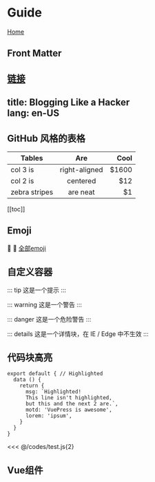# Guide
[Home](/)

## Front Matter
[链接](https://vuepress.vuejs.org/zh/guide/frontmatter.html)
---
title: Blogging Like a Hacker  
lang: en-US
---

## GitHub 风格的表格
 Tables        | Are           | Cool  |
| ------------- |:-------------:| -----:|
| col 3 is      | right-aligned | $1600 |
| col 2 is      | centered      |   $12 |
| zebra stripes | are neat      |    $1 |

[[toc]]

## Emoji
:tada: :100:
[全部emoji](https://github.com/markdown-it/markdown-it-emoji/blob/master/lib/data/full.json)

## 自定义容器
::: tip
这是一个提示
:::

::: warning
这是一个警告
:::

::: danger
这是一个危险警告
:::

::: details
这是一个详情块，在 IE / Edge 中不生效
:::

## 代码块高亮
``` js{1,4,6-7}
export default { // Highlighted
  data () {
    return {
      msg: `Highlighted!
      This line isn't highlighted,
      but this and the next 2 are.`,
      motd: 'VuePress is awesome',
      lorem: 'ipsum',
    }
  }
}
```

<<< @/codes/test.js{2}

## Vue组件
<ClientOnly>
  <NonSSRFriendlyComponent/>
</ClientOnly>
